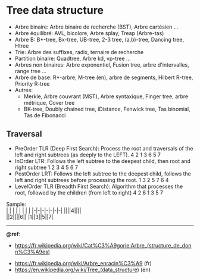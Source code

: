 # Tree data structure

- Arbre binaire: Arbre binaire de recherche (BST), Arbre cartésien ...
- Arbre équilibré: AVL, bicolore, Arbre splay, Treap (Arbre-tas)
- Arbre B: B*-tree, Bx-tree, UB-tree, 2-3 tree, (a,b)-tree, Dancing tree, Htree
- Trie: Arbre des suffixes, radix, ternaire de recherche
- Partition binaire: Quadtree, Arbre kd, vp-tree ...
- Arbres non binaires: Arbre exponentiel, Fusion tree, arbre d'intervalles, range tree ...
- Arbre de base: R*-arbre, M-tree (en), arbre de segments, Hilbert R-tree, Priority R-tree
- Autres:
  + Merkle, Arbre couvrant (MST), Arbre syntaxique, Finger tree, arbre métrique, Cover tree
  + BK-tree, Doubly chained tree, iDistance, Fenwick tree, Tas binomial, Tas de Fibonacci

## Traversal
- PreOrder TLR (Deep First Search): Process the root and traversals of the left and right subtrees (as deeply to the LEFT). 4 2 1 3 6 5 7
- InOrder LTR: Follows the left subtree to the deepest child, then root and right subtree 1 2 3 4 5 6 7
- PostOrder LRT: Follows the left subtree to the deepest child, follows the left and right subtrees before processing the root. 1 3 2 5 7 6 4
- LevelOrder TLR (Breadth First Search): Algorithm that processes the root, followed by the children (from left to right) 4 2 6 1 3 5 7

Sample:  
| | | | | | | |
|-|-|-|-|-|-|-|
||||4||||  
||2||||6||
|1||3||5||7|  

---
**@ref**: 
- https://fr.wikipedia.org/wiki/Cat%C3%A9gorie:Arbre_(structure_de_donn%C3%A9es)

+ https://fr.wikipedia.org/wiki/Arbre_enracin%C3%A9 (fr)
+ https://en.wikipedia.org/wiki/Tree_(data_structure) (en)
